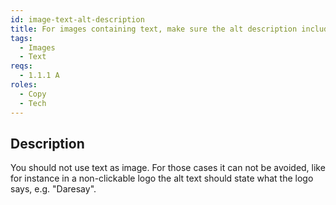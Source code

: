 ```yaml
---
id: image-text-alt-description
title: For images containing text, make sure the alt description includes the image's text
tags:
  - Images
  - Text
reqs:
  - 1.1.1 A
roles:
  - Copy
  - Tech
---
```


## Description

You should not use text as image. For those cases it can not be avoided, like for instance in a non-clickable logo the alt text should state what the logo says, e.g. "Daresay".
